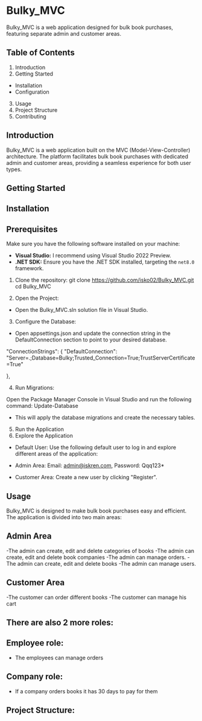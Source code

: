 # Bulky_MVC
Bulky_MVC is a web application designed for bulk book purchases, featuring separate admin and customer areas.
## Table of Contents
1. Introduction
2. Getting Started
- Installation
- Configuration
3. Usage
4. Project Structure
5. Contributing

  
## Introduction
Bulky_MVC is a web application built on the MVC (Model-View-Controller) architecture.
The platform facilitates bulk book purchases with dedicated admin and customer areas,
providing a seamless experience for both user types.


## Getting Started

## Installation

## Prerequisites
Make sure you have the following software installed on your machine:

- **Visual Studio:** I recommend using Visual Studio 2022 Preview.
- **.NET SDK:** Ensure you have the .NET SDK installed, targeting the `net8.0` framework.

1. Clone the repository:
git clone https://github.com/isko02/Bulky_MVC.git
cd Bulky_MVC

2. Open the Project:

- Open the Bulky_MVC.sln solution file in Visual Studio.

3. Configure the Database:

- Open appsettings.json and update the connection string in the DefaultConnection section to point to your desired database.


"ConnectionStrings": {
    "DefaultConnection": "Server=.;Database=Bulky;Trusted_Connection=True;TrustServerCertificate=True"

  },


4. Run Migrations:

Open the Package Manager Console in Visual Studio and run the following command:
Update-Database
- This will apply the database migrations and create the necessary tables.

5. Run the Application
6. Explore the Application

- Default User: 
Use the following default user to log in and explore different areas of the application:

- Admin Area:
Email: admin@iskren.com, 
Password: Qqq123*

- Customer Area:
Create a new user by clicking "Register".

## Usage
Bulky_MVC is designed to make bulk book purchases easy and efficient. The application is divided into two main areas:

## Admin Area
-The admin can create, edit and delete categories of books
-The admin can create, edit and delete  book companies
-The admin can manage orders.
-The admin can create, edit and delete books
-The admin can manage users.
## Customer Area
-The customer can order different books 
-The customer can manage his cart

## There are also 2 more roles:
## Employee role: 
- The employees can manage orders
## Company role: 
- If a company orders books it has 30 days to pay for them


## Project Structure:


